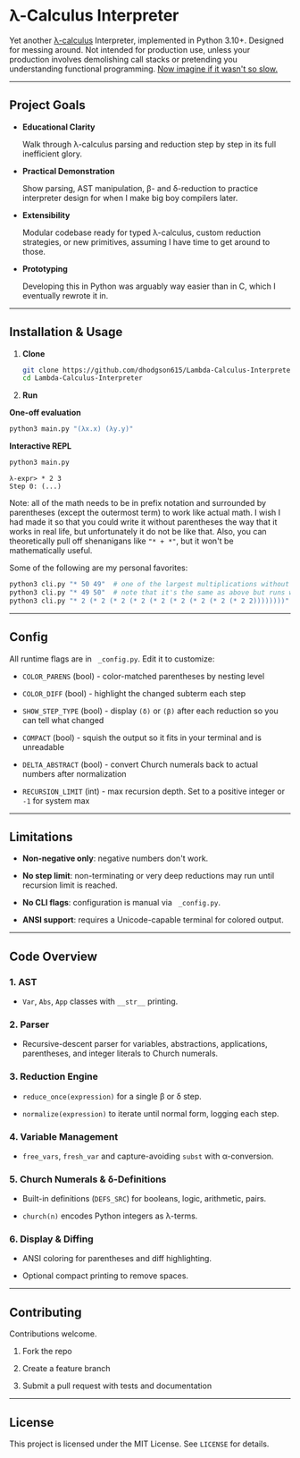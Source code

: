 # λ-Calculus Interpreter

Yet another [λ-calculus](https://en.m.wikipedia.org/wiki/Lambda_calculus)
Interpreter, implemented in Python 3.10+. Designed for messing around. Not
intended for production use, unless your production involves demolishing call
stacks or pretending you understanding functional programming. [Now imagine if
it wasn't so
slow.](https://github.com/dhodgson615/Lambda-Calculus-Interpreter-C/tree/master)

---

## Project Goals

- **Educational Clarity**

  Walk through λ-calculus parsing and reduction step by step in its full
  inefficient glory.

- **Practical Demonstration**

  Show parsing, AST manipulation, β- and δ-reduction to practice interpreter
  design for when I make big boy compilers later.

- **Extensibility**

  Modular codebase ready for typed λ-calculus, custom reduction strategies, or
  new primitives, assuming I have time to get around to those.

- **Prototyping**

  Developing this in Python was arguably way easier than in C, which I eventually
  rewrote it in.

---

## Installation & Usage

1. **Clone**

   ```bash
   git clone https://github.com/dhodgson615/Lambda-Calculus-Interpreter.git
   cd Lambda-Calculus-Interpreter
   ```

2. **Run**

  **One-off evaluation**

  ```bash
  python3 main.py "(λx.x) (λy.y)"
  ```

  **Interactive REPL**

  ```bash
  python3 main.py
  ```
  ```text
  λ-expr> * 2 3
  Step 0: (...)
  ```

Note: all of the math needs to be in prefix notation and surrounded by
parentheses (except the outermost term) to work like actual math. I wish I had
made it so that you could write it without parentheses the way that it works in
real life, but unfortunately it do not be like that. Also, you can theoretically
pull off shenanigans like `"* + *"`, but it won't be mathematically useful.

Some of the following are my personal favorites:

```bash
python3 cli.py "* 50 49"  # one of the largest multiplications without getting a RecursionError
python3 cli.py "* 49 50"  # note that it's the same as above but runs with a different number of steps
python3 cli.py "* 2 (* 2 (* 2 (* 2 (* 2 (* 2 (* 2 (* 2 (* 2 2))))))))"  # 2^10
```

---

## Config

All runtime flags are in ` _config.py`. Edit it to customize:

- `COLOR_PARENS` (bool) - color-matched parentheses by nesting level

- `COLOR_DIFF` (bool) - highlight the changed subterm each step

- `SHOW_STEP_TYPE` (bool) - display `(δ)` or `(β)` after each reduction so you
  can tell what changed

- `COMPACT` (bool) - squish the output so it fits in your terminal and is
  unreadable

- `DELTA_ABSTRACT` (bool) - convert Church numerals back to actual numbers
  after normalization

- `RECURSION_LIMIT` (int) - max recursion depth. Set to a positive integer or
  `-1` for system max

---

## Limitations

- **Non-negative only**: negative numbers don't work.

- **No step limit**: non-terminating or very deep reductions may run until
  recursion limit is reached.

- **No CLI flags**: configuration is manual via ` _config.py`.

- **ANSI support**: requires a Unicode-capable terminal for colored output.

---

## Code Overview

### 1. AST

- `Var`, `Abs`, `App` classes with `__str__` printing.

### 2. Parser

- Recursive-descent parser for variables, abstractions, applications,
  parentheses, and integer literals to Church numerals.

### 3. Reduction Engine

- `reduce_once(expression)` for a single β or δ step.

- `normalize(expression)` to iterate until normal form, logging each step.

### 4. Variable Management

- `free_vars`, `fresh_var` and capture-avoiding `subst` with α-conversion.

### 5. Church Numerals & δ-Definitions

- Built-in definitions (`DEFS_SRC`) for booleans, logic, arithmetic, pairs.

- `church(n)` encodes Python integers as λ-terms.

### 6. Display & Diffing

- ANSI coloring for parentheses and diff highlighting.

- Optional compact printing to remove spaces.

---

## Contributing

Contributions welcome.

1. Fork the repo

2. Create a feature branch

3. Submit a pull request with tests and documentation

---

## License

This project is licensed under the MIT License. See `LICENSE` for details.

